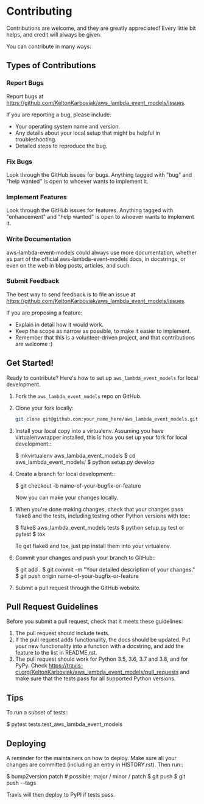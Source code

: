 # Contributing

Contributions are welcome, and they are greatly appreciated! Every little bit
helps, and credit will always be given.

You can contribute in many ways:

## Types of Contributions

### Report Bugs

Report bugs at <https://github.com/KeltonKarboviak/aws_lambda_event_models/issues>.

If you are reporting a bug, please include:

* Your operating system name and version.
* Any details about your local setup that might be helpful in troubleshooting.
* Detailed steps to reproduce the bug.

### Fix Bugs

Look through the GitHub issues for bugs. Anything tagged with "bug" and "help
wanted" is open to whoever wants to implement it.

### Implement Features

Look through the GitHub issues for features. Anything tagged with "enhancement"
and "help wanted" is open to whoever wants to implement it.

### Write Documentation

aws-lambda-event-models could always use more documentation, whether as part of the
official aws-lambda-event-models docs, in docstrings, or even on the web in blog posts,
articles, and such.

### Submit Feedback

The best way to send feedback is to file an issue at <https://github.com/KeltonKarboviak/aws_lambda_event_models/issues>.

If you are proposing a feature:

* Explain in detail how it would work.
* Keep the scope as narrow as possible, to make it easier to implement.
* Remember that this is a volunteer-driven project, and that contributions
  are welcome :)

## Get Started!

Ready to contribute? Here's how to set up `aws_lambda_event_models` for local development.

1. Fork the `aws_lambda_event_models` repo on GitHub.
1. Clone your fork locally:

    ```bash
    git clone git@github.com:your_name_here/aws_lambda_event_models.git
    ```

1. Install your local copy into a virtualenv. Assuming you have virtualenvwrapper installed, this is how you set up your fork for local development::

    $ mkvirtualenv aws_lambda_event_models
    $ cd aws_lambda_event_models/
    $ python setup.py develop

4. Create a branch for local development::

    $ git checkout -b name-of-your-bugfix-or-feature

   Now you can make your changes locally.

5. When you're done making changes, check that your changes pass flake8 and the
   tests, including testing other Python versions with tox::

    $ flake8 aws_lambda_event_models tests
    $ python setup.py test or pytest
    $ tox

   To get flake8 and tox, just pip install them into your virtualenv.

6. Commit your changes and push your branch to GitHub::

    $ git add .
    $ git commit -m "Your detailed description of your changes."
    $ git push origin name-of-your-bugfix-or-feature

7. Submit a pull request through the GitHub website.

Pull Request Guidelines
-----------------------

Before you submit a pull request, check that it meets these guidelines:

1. The pull request should include tests.
2. If the pull request adds functionality, the docs should be updated. Put
   your new functionality into a function with a docstring, and add the
   feature to the list in README.rst.
3. The pull request should work for Python 3.5, 3.6, 3.7 and 3.8, and for PyPy. Check
   https://travis-ci.org/KeltonKarboviak/aws_lambda_event_models/pull_requests
   and make sure that the tests pass for all supported Python versions.

Tips
----

To run a subset of tests::

$ pytest tests.test_aws_lambda_event_models


Deploying
---------

A reminder for the maintainers on how to deploy.
Make sure all your changes are committed (including an entry in HISTORY.rst).
Then run::

$ bump2version patch # possible: major / minor / patch
$ git push
$ git push --tags

Travis will then deploy to PyPI if tests pass.
